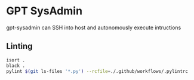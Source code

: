 # GPT SysAdmin

gpt-sysadmin can SSH into host and autonomously execute intructions

## Linting

```bash
isort .
black .
pylint $(git ls-files '*.py') --rcfile=./.github/workflows/.pylintrc
```
